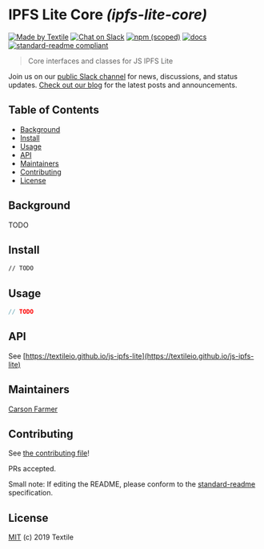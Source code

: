 # IPFS Lite Core _(ipfs-lite-core)_

[![Made by Textile](https://img.shields.io/badge/made%20by-Textile-informational.svg?style=popout-square)](https://textile.io)
[![Chat on Slack](https://img.shields.io/badge/slack-slack.textile.io-informational.svg?style=popout-square)](https://slack.textile.io)
[![npm (scoped)](https://img.shields.io/npm/v/@textile/ipfs-lite-core.svg?style=popout-square)](https://www.npmjs.com/package/@textile/ipfs-lite-core)
[![docs](https://img.shields.io/badge/docs-master-success.svg?style=popout-square)](https://textileio.github.io/js-ipfs-lite)
[![standard-readme compliant](https://img.shields.io/badge/standard--readme-OK-green.svg?style=flat-square)](https://github.com/RichardLitt/standard-readme)

> Core interfaces and classes for JS IPFS Lite

Join us on our [public Slack channel](https://slack.textile.io/) for news, discussions, and status updates. [Check out our blog](https://blog.textile.io) for the latest posts and announcements.

## Table of Contents

- [Background](#background)
- [Install](#install)
- [Usage](#usage)
- [API](#api)
- [Maintainers](#maintainers)
- [Contributing](#contributing)
- [License](#license)

## Background

TODO

## Install

```bash
// TODO
```

## Usage

```typescript
// TODO
```

## API

See [https://textileio.github.io/js-ipfs-lite](https://textileio.github.io/js-ipfs-lite)

## Maintainers

[Carson Farmer](https://github.com/carsonfarmer)

## Contributing

See [the contributing file](https://github.com/textileio/js-ipfs-lite/blob/master/CONTRIBUTING.md)!

PRs accepted.

Small note: If editing the README, please conform to the [standard-readme](https://github.com/RichardLitt/standard-readme) specification.

## License

[MIT](https://github.com/textileio/js-ipfs-lite/blob/master/LICENSE) (c) 2019 Textile
